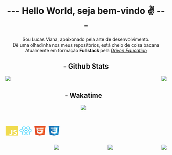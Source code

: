 
<h1 align="center"> --- Hello World, seja bem-vindo ✌️ --- </h1>

<div align="center">
 <p>Sou Lucas Viana, apaixonado pela arte de desenvolvimento.
  <br/>Dê uma olhadinha nos meus repositórios, está cheio de coisa bacana
 <br/>Atualmente em formação <strong>Fullstack</strong> pela <em><a href="https://www.driven.com.br/">Driven Education</a></em>
 </p>
</div>

<!-- ###  - Github Stats -->
 <div align="center">
   <h2> - Github Stats</h2>
 </div>
 
 <div>
   <a href="https://github.com/frreiro">
   <img  height="160em" src="https://github-readme-stats.vercel.app/api?username=frreiro&show_icons=true&theme=github_dark&include_all_commits=true&count_private=true"/>
  </a>
  <a href="https://github.com/frreiro">
  <img align="right" height="160em" src="https://github-readme-stats.vercel.app/api/top-langs/?username=frreiro&layout=compact&langs_count=7&theme=github_dark&count_private=true"/>
  </a>
 </div>



 <div align="center">
   <h2> - Wakatime</h2>
 </div>
<div>
 
 <div align="center">
 <a href="https://wakatime.com/@frreiro">
   <img height="180em" src="https://github-readme-stats.vercel.app/api/wakatime?username=@frreiro&layout=compact&theme=github_dark"/>
  </a>
</div>

##

 <div style="display: inline-block" align="center"><br/>
  <img align="center" alt="Lucas-Js" height="30" width="40" src="https://raw.githubusercontent.com/devicons/devicon/master/icons/javascript/javascript-plain.svg">
  <img align="center" alt="Lucas-React" height="30" width="40" src="https://raw.githubusercontent.com/devicons/devicon/master/icons/react/react-original.svg">
  <img align="center" alt="Lucas-HTML" height="30" width="40" src="https://raw.githubusercontent.com/devicons/devicon/master/icons/html5/html5-original.svg">
  <img align="center" alt="Lucas-CSS" height="30" width="40" src="https://raw.githubusercontent.com/devicons/devicon/master/icons/css3/css3-original.svg">
</div>
 
 ##
 
 <div align="center" style="display:flex; align-items: flex-start; justify-content: space-between"></br>
  <a href="https://instagram.com/frreiro" target="_blank">
   <img src="https://img.shields.io/badge/-Instagram-%23E4405F?style=for-the-badge&logo=instagram&logoColor=white" target="_blank"></a>
  <a href="mailto:lucasvfv@gmail.com">
   <img  src="https://img.shields.io/badge/-Gmail-%23333?style=for-the-badge&logo=gmail&logoColor=white" target="_blank"></a>
  <a href="https://www.linkedin.com/in/lucas-viana-a37938236/" target="_blank">
   <img src="https://img.shields.io/badge/-LinkedIn-%230077B5?style=for-the-badge&logo=linkedin&logoColor=white" target="_blank"></a> 
  
</div>
